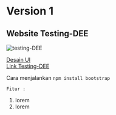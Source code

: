 # Version 1 
## Website Testing-DEE
![testing-DEE](https://dee.co.id/wp-content/uploads/2024/09/Yellow-and-Black-Flat-Illustrative-Honey-Bee-Logo-1-150x150.png)

[Desain UI](https://www.canva.com/design/DAGUYz9Nto4/sLOlhn0HmDPuTw1aN66ysA/edit?utm_content=DAGUYz9Nto4&utm_campaign=designshare&utm_medium=link2&utm_source=sharebutton)
<br>
[Link Testing-DEE](https://localhost:8080)

Cara menjalankan 
`npm install bootstrap`

`Fitur :`
1. lorem
2. lorem
